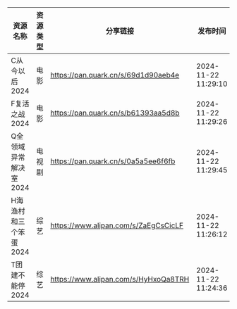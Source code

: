 | 资源名称          | 资源类型 | 分享链接                                 | 发布时间                |
| ------------- | ---- | ------------------------------------ | ------------------- |
| C从今以后2024     | 电影   | https://pan.quark.cn/s/69d1d90aeb4e  | 2024-11-22 11:29:10 |
| F复活之战2024     | 电影   | https://pan.quark.cn/s/b61393aa5d8b  | 2024-11-22 11:29:26 |
| Q全领域异常解决室2024 | 电视剧  | https://pan.quark.cn/s/0a5a5ee6f6fb  | 2024-11-22 11:29:45 |
| H海渔村和三个笨蛋2024 | 综艺   | https://www.alipan.com/s/ZaEgCsCicLF | 2024-11-22 11:26:12 |
| T团建不能停2024    | 综艺   | https://www.alipan.com/s/HyHxoQa8TRH | 2024-11-22 11:24:36 |
